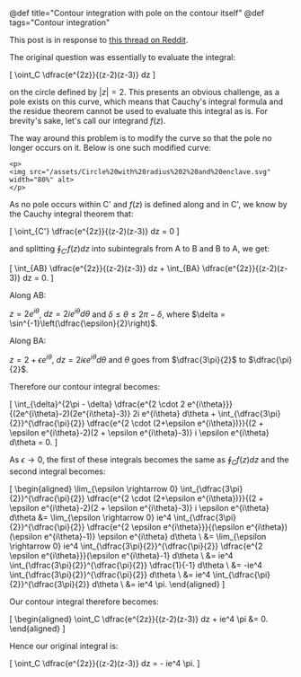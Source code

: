 @def title="Contour integration with pole on the contour itself"
@def tags="Contour integration"

This post is in response to [this thread on Reddit](https://www.reddit.com/r/MathHelp/comments/ioku9v/contour_integration_with_pole_on_the_contour/). 

The original question was essentially to evaluate the integral:

\[
    \oint_C \dfrac{e^{2z}}{(z-2)(z-3)} dz
\]

on the circle defined by $|z| = 2$. This presents an obvious challenge, as a pole exists on this curve, which means that Cauchy's integral formula and the residue theorem cannot be used to evaluate this integral as is. For brevity's sake, let's call our integrand $f(z)$.

The way around this problem is to modify the curve so that the pole no longer occurs on it. Below is one such modified curve:

~~~
<p>
<img src="/assets/Circle%20with%20radius%202%20and%20enclave.svg" width="80%" alt>
</p>
~~~

As no pole occurs within C' and $f(z)$ is defined along and in C', we know by the Cauchy integral theorem that:

\[
    \oint_{C'} \dfrac{e^{2z}}{(z-2)(z-3)} dz = 0
\]

and splitting $\displaystyle \oint_{C'} f(z) dz$ into subintegrals from A to B and B to A, we get:

\[
    \int_{AB} \dfrac{e^{2z}}{(z-2)(z-3)} dz + \int_{BA} \dfrac{e^{2z}}{(z-2)(z-3)} dz = 0.
\]

Along AB:

$z = 2e^{i\theta}$, $dz = 2ie^{i\theta} d\theta$ and $\delta \leq \theta \leq 2\pi - \delta$, where $\delta = \sin^{-1}\left(\dfrac{\epsilon}{2}\right)$.

Along BA:

$z = 2 + \epsilon e^{i\theta}$, $dz = 2i\epsilon e^{i\theta} d\theta$ and $\theta$ goes from $\dfrac{3\pi}{2}$ to $\dfrac{\pi}{2}$. 

Therefore our contour integral becomes:

\[
    \int_{\delta}^{2\pi - \delta} \dfrac{e^{2 \cdot 2 e^{i\theta}}}{(2e^{i\theta}-2)(2e^{i\theta}-3)} 2i e^{i\theta} d\theta + \int_{\dfrac{3\pi}{2}}^{\dfrac{\pi}{2}} \dfrac{e^{2 \cdot (2+\epsilon e^{i\theta})}}{(2 + \epsilon e^{i\theta}-2)(2 + \epsilon e^{i\theta}-3)} i \epsilon e^{i\theta} d\theta = 0.
\]

As $\epsilon \rightarrow 0$, the first of these integrals becomes the same as $\displaystyle \oint_C f(z) dz$ and the second integral becomes:

\[
    \begin{aligned}
    \lim_{\epsilon \rightarrow 0} \int_{\dfrac{3\pi}{2}}^{\dfrac{\pi}{2}} \dfrac{e^{2 \cdot (2+\epsilon e^{i\theta})}}{(2 + \epsilon e^{i\theta}-2)(2 + \epsilon e^{i\theta}-3)} i \epsilon e^{i\theta} d\theta &= \lim_{\epsilon \rightarrow 0} ie^4 \int_{\dfrac{3\pi}{2}}^{\dfrac{\pi}{2}} \dfrac{e^{2 \epsilon e^{i\theta}}}{(\epsilon e^{i\theta})(\epsilon e^{i\theta}-1)} \epsilon e^{i\theta} d\theta \\
    &= \lim_{\epsilon \rightarrow 0} ie^4 \int_{\dfrac{3\pi}{2}}^{\dfrac{\pi}{2}} \dfrac{e^{2 \epsilon e^{i\theta}}}{\epsilon e^{i\theta}-1} d\theta \\
    &= ie^4 \int_{\dfrac{3\pi}{2}}^{\dfrac{\pi}{2}} \dfrac{1}{-1} d\theta \\
    &= -ie^4 \int_{\dfrac{3\pi}{2}}^{\dfrac{\pi}{2}} d\theta \\
    &= ie^4 \int_{\dfrac{\pi}{2}}^{\dfrac{3\pi}{2}} d\theta \\
    &= ie^4 \pi.
    \end{aligned}
\]

Our contour integral therefore becomes:

\[
    \begin{aligned}
        \oint_C \dfrac{e^{2z}}{(z-2)(z-3)} dz + ie^4 \pi &= 0.
    \end{aligned}
\]

Hence our original integral is:

\[
    \oint_C \dfrac{e^{2z}}{(z-2)(z-3)} dz = - ie^4 \pi.
\]
